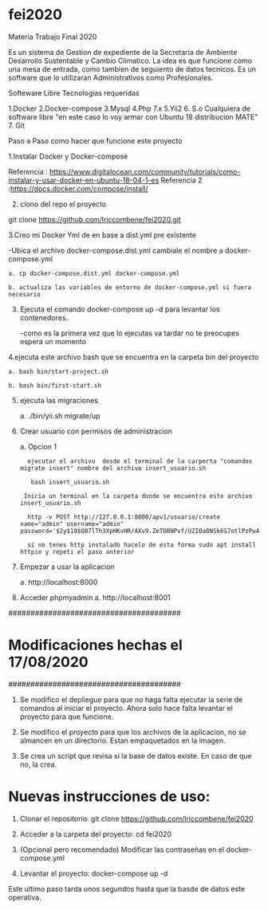 # fei2020
Materia Trabajo Final 2020

Es un sistema de Gestion de expediente de la Secretaria de Ambiente Desarrollo Sustentable y Cambio Climatico. La idea es que funcione como una mesa de entrada, como tambien de seguiento de datos tecnicos. Es un software que lo utilizaran Administrativos como Profesionales.


Softeware Libre Tecnologias requeridas

1.Docker
2.Docker-compose
3.Mysql
4.Php 7.x
5.Yii2
6. S.o Cualquiera de software libre "en este caso lo voy armar con Ubuntu 18 distribucion MATE"
7. Git

Paso a Paso como hacer que funcione este proyecto

1.Instalar Docker y Docker-compose 

Referencia : https://www.digitalocean.com/community/tutorials/como-instalar-y-usar-docker-en-ubuntu-18-04-1-es
Referencia 2 :https://docs.docker.com/compose/install/

2. clono del repo el proyecto

git clone https://github.com/lriccombene/fei2020.git


3.Creo mi Docker Yml de en base a dist.yml pre existente

-Ubica el archivo docker-compose.dist.yml  cambiale el nombre a docker-compose.yml

    a. cp docker-compose.dist.yml docker-compose.yml
    
    b. actualiza las variables de entorno de docker-compose.yml si fuera necesario 
    

3. Ejecuta el comando docker-compose up -d  para levantar los contenedores.

    -como es la primera vez que lo ejecutas va tardar no te preocupes espera un momento

4.ejecuta este archivo bash que se encuentra en la carpeta bin del proyecto

    a. bash bin/start-project.sh
    
    b. bash bin/first-start.sh
    
    
5. ejecuta las migraciones

    a.   ./bin/yii.sh migrate/up
    
6. Crear usuario con permisos de administracion

    a. Opcion 1
         
         ejecutar el archivo  desde el terminal de la carperta "comandos migrate insert" nombre del archivo insert_usuario.sh
         
          bash insert_usuario.sh

        Inicia un terminal en la carpeta donde se encuentra este archivo insert_usuario.sh
         
         http -v POST http://127.0.0.1:8000/apv1/usuario/create name="admin" username="admin" password='$2y$10$Q87lTh3XpHKvHR/AXv9.ZeTOBNPvf/UZIOa8NSk6S7otlPzPu4AIK'
         
         si no tenes http instalado hacelo de esta forma sudo apt install httpie y repeti el paso anterior
         

7. Empezar a usar la aplicacion

    a. http://localhost:8000

8. Acceder phpmyadmin
    a. http://localhost:8001

#######################################
# Modificaciones hechas el 17/08/2020 #
#######################################

1. Se modifico el depliegue para que no haga falta ejecutar la serie de comandos al iniciar el proyecto.
Ahora solo hace falta levantar el proyecto para que funcione.

2. Se modifico el proyecto para que los archivos de la aplicacion, no se almancen en un directorio. Estan empaquetados en la imagen.

3. Se crea un script que revisa si la base de datos existe. En caso de que no, la crea.


# Nuevas instrucciones de uso:

1. Clonar el repositorio: git clone https://github.com/lriccombene/fei2020

2. Acceder a la carpeta del proyecto: cd fei2020

3. (Opcional pero recomendado) Modificar las contraseñas en el docker-compose.yml

4. Levantar el proyecto: docker-compose up -d

Este ultimo paso tarda unos segundos hasta que la basde de datos este operativa.
